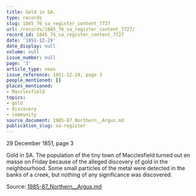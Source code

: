 ```yaml
---
title: Gold in SA.
type: records
slug: 1845_76_sa_register_content_7727
url: /records/1845_76_sa_register_content_7727/
record_id: 1845_76_sa_register_content_7727
date: '1851-12-29'
date_display: null
volume: null
issue_number: null
page: '3'
article_type: news
issue_reference: 1851-12-29, page 3
people_mentioned: []
places_mentioned:
- Macclesfield
topics:
- gold
- discovery
- community
source_document: 1985-87_Northern__Argus.md
publication_slug: sa-register
---
```


29 December 1851, page 3

Gold in SA.  The population of the tiny town of Macclesfield turned out en masse on Friday because of the alleged discovery of gold in the neighbourhood.  Some small particles of the metal were detected in the banks of a creek, but nothing of any significance was discovered.

Source: [1985-87_Northern__Argus.md](/downloads/markdown/1985-87_Northern__Argus.md)
